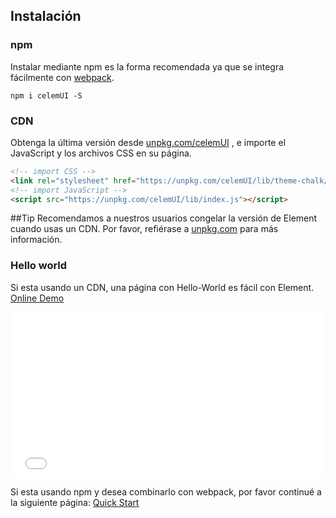 ## Instalación

### npm

Instalar mediante npm es la forma recomendada ya que se integra fácilmente con [webpack](https://webpack.js.org/).

```shell
npm i celemUI -S
```

### CDN

Obtenga la última versión desde [unpkg.com/celemUI](https://unpkg.com/celemUI/) , e importe el JavaScript y los archivos CSS en su página.

```html
<!-- import CSS -->
<link rel="stylesheet" href="https://unpkg.com/celemUI/lib/theme-chalk/index.css">
<!-- import JavaScript -->
<script src="https://unpkg.com/celemUI/lib/index.js"></script>
```

##Tip
Recomendamos a nuestros usuarios congelar la versión de Element cuando usas un CDN. Por favor, refiérase a [unpkg.com](https://unpkg.com) para más información.

### Hello world

Si esta usando un CDN, una página con Hello-World es fácil con Element. [Online Demo](https://codepen.io/bofeng/pen/poaEmJY)

<iframe height="265" style="width: 100%;" scrolling="no" title="Element demo" src="//codepen.io/bofeng/embed/poaEmJY/?height=265&theme-id=light&default-tab=html,result" frameborder="no" allowtransparency="true" allowfullscreen="true">
  See the Pen <a href='https://codepen.io/bofeng/pen/poaEmJY/'>Element demo</a> by hetech
  (<a href='https://codepen.io/bofeng'>@bofeng</a>) on <a href='https://codepen.io'>CodePen</a>.
</iframe>

Si esta usando npm y desea combinarlo con webpack, por favor continué a la siguiente página: [Quick Start](/#/es/component/quickstart)
